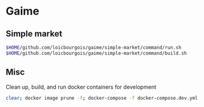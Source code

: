 # Gaime

## Simple market
```sh
$HOME/github.com/loicbourgois/gaime/simple-market/command/run.sh
$HOME/github.com/loicbourgois/gaime/simple-market/command/build.sh
```


## Misc
Clean up, build, and run docker containers for development
```sh
clear; docker image prune -f; docker-compose -f docker-compose.dev.yml up --build --remove-orphans;
```
